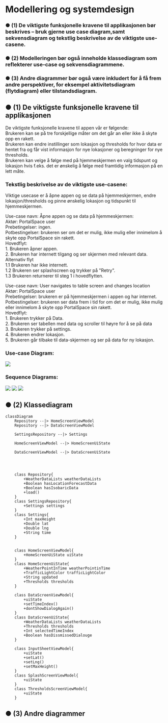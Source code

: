 <h1> Modellering og systemdesign </h1>
<h3>● (1) De viktigste funksjonelle kravene til applikasjonen bør beskrives – bruk gjerne use case
diagram,samt sekvensdiagram og tekstlig beskrivelse av de viktigste use-casene.</h3>
<h3>● (2) Modelleringen bør også inneholde klassediagram som reflekterer use-case og sekvensdiagrammene.</h3>
<h3>● (3) Andre diagrammer bør også være inkludert for å få frem andre perspektiver, for eksempel
aktivitetsdiagram (flytdiagram) eller tilstandsdiagram.</h3>
<p>
</p>

<h2> ● (1) De viktigste funksjonelle kravene til applikasjonen </h2>
<p>De viktigste funksjonelle kravene til appen vår er følgende:<br>
Brukeren kan se på tre forskjellige måter om det går an eller ikke å skyte opp en rakett. <br>
Brukeren kan endre instillinger som lokasjon og thresholds for hvor data er hentet fra 
og får vist informasjon for nye lokasjoner og beregninger for nye thresholds. <br>
Brukeren kan velge å følge med på hjemmeskjermen en valg tidspunt og lokasjon hvis f.eks. 
det er ønskelig å følge med framtidig informasjon på en lett måte.
</p>
<h3>Tekstlig beskrivelse av de viktigste use-casene: </h3>
<p>Viktige usecase er å åpne appen og se data på hjemmeskjermen, endre lokasjon/thresholds 
og pinne ønskelig lokasjon og tidspunkt til hjemmeskjermen. </p>
<p>Use-case navn: Åpne appen og se data på hjemmeskjermen: <br>
Aktør: PortalSpace user<br>
Prebetingelser: ingen.<br>
Potbestingelser: brukeren ser om det er mulig, ikke mulig eller innimelom å skyte opp 
PortalSpace sin rakett.<br>
Hovedflyt: <br>
1. Brukeren åpner appen.<br>
2. Brukeren har internett tilgang og ser skjermen med relevant data.<br>
Alternativ flyt<br>
1.1 Brukeren har ikke internett.<br>
1.2 Brukeren ser splashscreen og trykker på "Retry".<br>
1.3 Brukeren returnerer til steg 1 i hovedflytten.<br>
</p>
<p>Use-case navn: User navigates to table screen and changes location <br>
Aktør: PortalSpace user<br>
Prebetingelser: brukeren er på hjemmeskjermen i appen og har internet.<br>
Potbestingelser: brukeren ser data frem i tid for om det er mulig, ikke mulig eller innimelom å skyte opp 
PortalSpace sin rakett.<br>
Hovedflyt: <br>
1. Brukeren trykker på Data.<br>
2. Brukeren ser tabellen med data og scroller til høyre for å se på data<br>
3. Brukeren trykker på settings.<br>
4. Brukeren endrer lokasjon.<br>
5. Brukeren går tilbake til data-skjermen og ser på data for ny lokasjon.<br>
</p>

<h3> Use-case Diagram:</h3>
<img src = "./Modelling_pictures/UseCaseDiagram.png">
<h3> Sequence Diagrams: </h3>
<img src = "./Modelling_pictures/SequenceDiagram_UserOpensApp.png">
<img src = "./Modelling_pictures/SequenceDiagram_UserTableChangeLocation.png">
<img src = "./Modelling_pictures/SequenceDiagram_UserGraphPinToHomescreen.png">

<h2> ● (2) Klassediagram </h2>

```mermaid
classDiagram
    Repository --|> HomeScreenViewModel
    Repository --|> DataScreenViewModel

    SettingsRepository --|> Settings

    HomeScreenViewModel --|> HomeScreenUiState

    DataScreenViewModel --|> DataScreenUiState




    class Repository{
        +WeatherDataLists weatherDataLists
        +Boolean hasLocationForecastData
        +Boolean hasIsobaricData
        +load()
    }
    class SettingsRepository{
        +Settings settings
    }
    class Settings{
        +Int maxHeight
        +Double lat
        +Double lng
        +String time
    }


    class HomeScreenViewModel{
        +HomeScreenUiState uiState
    }
    class HomeScreenUiState{
        +WeatherPointInTime weatherPointinTime
        +TrafficLightColor trafficLightColor
        +String updated
        +Thresholds thresholds
    }

    class DataScreenViewModel{
        +uiState
        +setTimeIndex()
        +dontShowDialogAgain()
    }
    class DataScreenUiState{
        +WeatherDataLists weatherDataLists
        +Thresholds thresholds
        +Int selectedTimeIndex
        +Boolean hasDissmissedDialouge
    }
    
    class InputSheetViewModel{
        +uiState
        +setLat()
        +setLng()
        +setMaxHeight()
    }
    class SplashScreenViewModel{
        +uiState
    }
    class ThresholdsScreenViewModel{
        +uiState
    }
```

<h2> ● (3) Andre diagrammer </h2>
